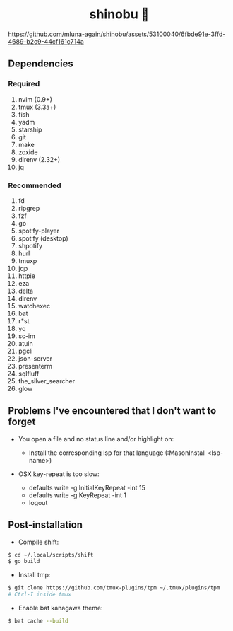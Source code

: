 <h1 align="center">shinobu 🐥</h1>

https://github.com/mluna-again/shinobu/assets/53100040/6fbde91e-3ffd-4689-b2c9-44cf161c714a

## Dependencies
### Required
1. nvim (0.9+)
2. tmux (3.3a+)
3. fish
4. yadm
5. starship
6. git
7. make
8. zoxide
9. direnv (2.32+)
10. jq

### Recommended
1. fd
2. ripgrep
3. fzf
4. go
5. spotify-player
6. spotify (desktop)
7. shpotify
8. hurl
9. tmuxp
10. jqp
11. httpie
12. eza
13. delta
14. direnv
15. watchexec
16. bat
17. r*st
18. yq
19. sc-im
20. atuin
21. pgcli
22. json-server
23. presenterm
24. sqlfluff
25. the_silver_searcher
26. glow

## Problems I've encountered that I don't want to forget

* You open a file and no status line and/or highlight on:

    - Install the corresponding lsp for that language (:MasonInstall \<lsp-name\>)

* OSX key-repeat is too slow:
    - defaults write -g InitialKeyRepeat -int 15
    - defaults write -g KeyRepeat -int 1
    - logout

## Post-installation

* Compile shift:
```sh
$ cd ~/.local/scripts/shift
$ go build
```

* Install tmp:
```sh
$ git clone https://github.com/tmux-plugins/tpm ~/.tmux/plugins/tpm
# Ctrl-I inside tmux
```

* Enable bat kanagawa theme:
```sh
$ bat cache --build
```
